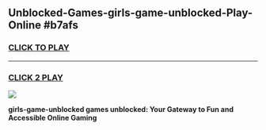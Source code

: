 
## Unblocked-Games-girls-game-unblocked-Play-Online #b7afs
<h3>
<a href="https://news.freeplayer.one?title=girls-game-unblocked&ref=3">CLICK TO PLAY</a></h3>
<hr>

<h3>
<a href="https://news.freeplayer.one?title=girls-game-unblocked&ref=3">CLICK 2 PLAY</a>
  
</h3>

<a href="https://news.freeplayer.one?title=girls-game-unblocked&ref=3"><img src="https://clearcache.store/games.png"></a>


**girls-game-unblocked games unblocked: Your Gateway to Fun and Accessible Online Gaming**
